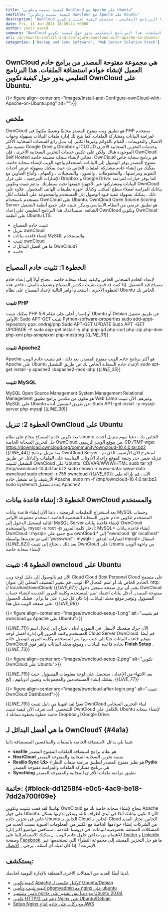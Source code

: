 ```yaml
---
title: "كيفية تثبيت وتكوين OwnCloud مع Apache على Ubuntu" 
seoTitle: "كيفية تثبيت وتكوين OwnCloud مع Apache على Ubuntu" 
description: "OwnCloud هو برنامج خادم عميل مفتوح المصدر لإنشاء خدمات استضافة الملفات. في هذا البرنامج التعليمي ، سنتعلم كيفية تثبيت وتكوين OwnCloud على Ubuntu" 
date: Fri, 11 Jun 2021 18:59:44 +0000
author: yasir saeed
summary: "OwnCloud هي مجموعة مفتوحة المصدر من برامج خادم العميل لإنشاء خوادم استضافة الملفات. هذا البرنامج التعليمي يدور حول كيفية تكوين OwnCloud على Ubuntu." 
url: /ar/how-to-install-and-configure-owncloud-with-apache-on-ubuntu/
categories: ['Backup and Sync Software', 'Web Server Solution Stack']
---
```


## OwnCloud هي مجموعة مفتوحة المصدر من برامج خادم العميل لإنشاء خوادم استضافة الملفات. هذا البرنامج التعليمي يدور حول كيفية تكوين OwnCloud على Ubuntu.

{{< figure align=center src="images/Install-and-Configure-ownCloud-with-Apache-on-Ubuntu.png" alt="">}}


## **ملخص** 
OwnCloud هو تطبيق ويب مفتوح المصدر مجانيًا وشعبيًا مكتوبًا في PHP يستخدم لمزامنة البيانات ومشاركة الملفات. كما يتيح لك إدارة ملفات البيانات بسهولة وجهات الاتصال والتقويمات ، للقيام بالقوائم وغيرها الكثير. إنه بديل رائع للمنصات السحابية الأكثر شعبية مثل Google Drive و Dropbox و ICLOUD وخدمات التخزين السحابية الأخرى الموجودة هناك. ولكن على عكس خدمات التخزين السحابية الأخرى ، فإن OwnCloud Self Hosted مجاني لإنشاء سحابة مضيفة خاصة.
OwnCloud هو برنامج سحابة خاص مفتوح المصدر يوفر الوصول إلى البيانات باستخدام واجهة الويب لإنشاء سحابة خاصة. يمكّنك من إنشاء خادم مشاركة الملفات الخاص بك حيث يمكنك بسهولة عرض أحداث التقويم ومزامنتها ، والمحفوظات ، والصور ، والتسجيلات ، والمهام ، وأتباع العناوين مع الإشارات المرجعية ، على غرار Dropbox و Google Drive. كما يوفر خيارات لمزامنة البيانات ومشاركتها عبر الأجهزة جميعها تحت سيطرتك. يدعم تثبيت وتكوين OwnCloud بياناتك المزامنة لعملاء سطح المكتب وكذلك أجهزة تطبيقات الهاتف المحمول. علاوة على ذلك ، يمكنك بسهولة تنفيذ قيود الوصول إلى المستخدم والمجموعة على الملفات لكل مستخدم باستخدام OwnCloud على Ubuntu. OwnCloud Open Source Scoring Server هو تطبيق عرضي من النظام الأساسي ويمكن تثبيته على جميع أنظمة التشغيل الشائعة.
سيساعدك هذا البرنامج التعليمي على إعداد OwnCloud وتكوين OwnCloud على أنظمة Ubuntu LTS.
  * تثبيت خادم المصباح
  * تنزيل ownCloud
  * إنشاء قاعدة بيانات MySQL والمستخدم
  * تثبيت ownCloud
  * ما هي أفضل البدائل لـ OwnCloud؟
  * خاتمة

## الخطوة 1: تثبيت خادم المصباح
لإعداد الخادم السحابي الخاص وكيفية إنشاء سحابة خاصة ، نحتاج أولاً إلى إعداد خادم مصباح قيد التشغيل. إذا كنت قد قمت بتثبيت مكدس المصباح وتشغيله بالفعل ، فاختر هذه الخطوة الأخرى ، استخدم أوامر التالية لإعداد المصباح على نظام Ubuntu الخاص بك.

### تثبيت PHP
يمكنك تثبيت PHP 5.6 أو إصدار أعلى على نظام Ubuntu أو Debian عن طريق تشغيل الأوامر:
Sudo APT-GET تثبيت Python-software-properties
sudo add-appt-repository ppa: ondrej/php
Sudo APT-GET UPDATE
Sudo APT -GET UPGRADE -Y
sudo app-get install -y php php-gd php-curl php-zip php-dom php-xml php-simplexml php-mbstring
{{_LINE_31_}}

### تثبيت Apache2
Apache هو أكثر برنامج خادم الويب مفتوح المصدر. بعد ذلك ، قم بتثبيت خادم الويب Apache على Ubuntu لإعداد خادم السحابة الخاص بك عن طريق التشغيل:
sudo apt-get install -y apache2 libapache2-mod-php
{{_LINE_35_}}

### تثبيت MySQL
MySQL Open Source Management System Management Relational Management هو مكون من مكدس برامج تطبيق Web Lamp وغيرهم. الآن تثبيت MySQL على Ubuntu عن طريق التشغيل أدناه:
Sudo APT-get install -y mysql-server php-mysql
{{_LINE_39_}}

## الخطوة 2: تنزيل OwnCloud على Ubuntu
بعد تكوين خادم المصباح بنجاح على نظام Ubuntu الخاص بك ، دعنا نقوم بتنزيل أحدث حل لتخزين السحابة الخاصة OwnCloud من [موقع الويب الرسمي][1].
CD /TMP
wget https://download.owncloud.org/community/owncloud-10.4.0.tar.bz2
{{_LINE_44_}}
بعد تنزيل برنامج OwnCloud Server ، استخرج الآن الأرشيف الذي تم تنزيله ضمن جذر وثيقة الموقع وإعداد الأذونات المناسبة على الملفات والدلائل عن طريق التشغيل لتثبيت OwnCloud على Ubuntu.
CD/VAR/WWW/HTML
sudo tar xjf /tmp/owncloud-10.4.0.tar.bz2
sudo chown -r www-data: www-data owncloud
sudo chmod -r 755 owncloud
{{_LINE_50_}}
الآن ، قم بإزالة ملف الأرشيف وأعد تشغيل خادم Apache.
sudo rm -f /tmp/owncloud-10.4.0.tar.bz2
sudo systemctl إعادة تشغيل Apache2

## الخطوة 3: إنشاء قاعدة بيانات OwnCloud والمستخدم
بعد استخراج التعليمات البرمجية ، دعنا الآن إنشاء قاعدة بيانات MySQL وحساب المستخدم لتكوين خادم تخزين السحابة الشخصية الخاصة. استخدم مجموعة الأوامر التالية لتسجيل الدخول إلى MySQL Server لإنشاء قاعدة بيانات OwnCloud والمستخدم.
mysql -u root -p
أدخل كلمة المرور:
MySQL> إنشاء قاعدة بيانات OwnCloud ؛
mysql> منح جميع على ownCloud.* إلى "owncloud '@' localhost" التي تم تحديدها بواسطة '_password_' ؛
mysql> امتيازات التدفق ؛
mysql> استقال
{{_LINE_62_}}
بعد ذلك ، نحتاج إلى تثبيت OwnCloud على Ubuntu من واجهة الويب لإنشاء سحابة خاصة.

## الخطوة 4: تثبيت owncloud على Ubuntu
الآن قم بالوصول إلى دليل لوحة ويب Cloud Cloud Best Personal Cloud على متصفح الويب. قم بتغيير المضيف المحلي إلى عنوان IP الخادم الخاص بك أو اسم المجال.
http: // localhost/ownCloud/
{{_LINE_67_}}
يجب أن ترى صفحة تسجيل دخول OwnCloud مفتوحة المصدر. أدخل بيانات اعتماد اسم المستخدم وكلمة المرور الجديدة لإنشاء حساب المسؤول وتوفير موقع مجلد البيانات. إذا كان كل شيء على ما يرام ، فعليك الحصول على صفحة الويب مثل هذا.
{{_LINE_69_}}

{{< figure align=center src="images/owncloud-setup-1.png" alt="قم بتثبيت owncloud مع Apache على Ubuntu">}}

{{_LINE_71_}}
الآن حرك صفحتك لأسفل. في النموذج أدناه ، تحتاج إلى إدخال اسم المستخدم وكلمة المرور إلى إدارة أفضل لوحة Cloud Server OwnCloud. قم أيضًا بتوفير قاعدة البيانات جنبًا إلى جنب مع اسم المستخدم وكلمة المرور لتوصيل خادم OwnCloud بخادم قاعدة البيانات ، وموقع مجلد البيانات وانقر فوق **Finish Setup** .
{{_LINE_73_}}

{{< figure align=center src="images/owncloud-setup-2.png" alt="تكوين OwnCloud على Ubuntu">}}

{{_LINE_75_}}
بعد الانتهاء من الإعداد ، ستحصل على لوحة معلومات المسؤول. حيث يمكنك إنشاء المستخدمين والمجموعات وتعيين أذوناتهم ، إلخ.
{{_LINE_77_}}

{{< figure align=center src="images/owncloud-after-login.png" alt="تثبيت OwnCloud Dashboard">}}

{{_LINE_79_}}
نعم! لقد انتهينا من دليل تثبيت OwnCloud لبناء التخزين السحابي الشخصي. أنت تعرف الآن كيفية تثبيت OwnCloud بالكامل على Ubuntu لإنشاء سحابة خاصة خطوة بخطوة مماثلة لـ Dropbox أو Google Drive.

## **ما هي أفضل البدائل لـ OwnCloud؟** {#4a1a}

فيما يلي بدائل الاستضافة الخاصة بالملفات والمنافسين المستضافة ذاتيا.
* **seafile** هو نظام برامج استضافة الملفات المفتوح المصدر
* **NextCloud** منصة تخزين السحابة المجانية والمفتوحة المصدر
* **Resilio Sync** هو نظير مفتوح المصدر لتطبيق مزامنة ملفات النظراء
**خلايا Pydio** هي برنامج مشاركة الملفات والمزامنة مفتوحة المصدر
* **Syncthing** تطبيق مزامنة ملفات الأقران المجانية والمفتوحة المصدر

## **خاتمة:**  {#block-dd1258f4-e0c5-4ac9-be18-7dd2a700f09e}

تهانينا! لقد قمت بتثبيت وتكوين OwnCloud بنجاح لإنشاء سحابة خاصة بك مع Apache على جهاز Ubuntu. الآن لا تكون بياناتك أبدًا في أيدي أطراف ثالثة ويمكن إدارتها بشكل خاص في تخزين خادم Ubuntu الخاص بـ Cloud الخاص بـ Cloud الخاص. تختار العديد من الشركات إنشاء خوادمها الخاصة مع الكثير من المعلومات الحيوية بسبب العديد من المشكلات المتعلقة بخصوصية البيانات. في دروسنا القادمة ، سنناقش مواضيع أكثر إثارة للاهتمام من مداخن حلول خادم الويب.
_ يمكنك الانضمام إلينا على [Twitter][2] و [LinkedIn][3] وصفحة [Facebook][4]. ما هو حل التخزين المستند إلى مجموعة النظراء التي تستخدمها عبر الإنترنت؟. إذا كان لديك أي أسئلة ، يرجى _ [الاتصال][5].

## يستكشف:
لدينا أيضًا العديد من المقالات الأخرى المتعلقة بالإدارة اليومية لخادمك.
  * [كيفية تكوين Apache كوكيل عكسي لـ Ubuntu/Debian][6]
  * [كيفية تثبيت وتأمين phpmyadmin مع nginx على ubuntu][7]
  * [تأمين وتشفير nginx مع دعنا نش تشفير على Ubuntu 20.04][8]
  * [تكوين HTTP/2 دعم في Nginx على Ubuntu/Debian][9]
  * [Setup Nginx مع ركاب على خادم إنتاج AWS][10]



[1]: https://owncloud.org/install/
[2]: https://twitter.com/containerize_co
[3]: https://www.linkedin.com/company/containerize/
[4]: http://facebook.com/containerize
[5]: mailto:yasir.saeed@aspose.com
[6]: https://blog.containerize.com/web-server-solution-stack/how-to-configure-apache-as-a-reverse-proxy-for-ubuntudebian/
[7]: https://blog.containerize.com/web-server-solution-stack/how-to-install-and-secure-phpmyadmin-with-nginx-on-ubuntu/
[8]: https://blog.containerize.com/web-server-solution-stack/how-to-secure-nginx-with-letsencrypt-on-ubuntu-20-04/
[9]: https://blog.containerize.com/web-server-solution-stack/how-to-configure-http2-support-in-nginx-on-ubuntudebian/
[10]: https://blog.containerize.com/web-server-solution-stack/how-to-setup-nginx-with-passenger-on-aws-production-server/
